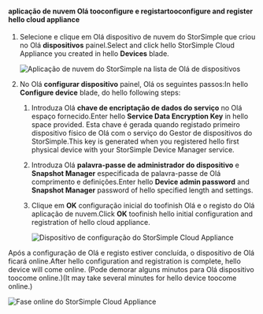 #### <a name="tooconfigure-and-register-hello-cloud-appliance"></a><span data-ttu-id="263b3-101">aplicação de nuvem Olá tooconfigure e registar</span><span class="sxs-lookup"><span data-stu-id="263b3-101">tooconfigure and register hello cloud appliance</span></span>

1. <span data-ttu-id="263b3-102">Selecione e clique em Olá dispositivo de nuvem do StorSimple que criou no Olá **dispositivos** painel.</span><span class="sxs-lookup"><span data-stu-id="263b3-102">Select and click hello StorSimple Cloud Appliance you created in hello **Devices** blade.</span></span>

    ![Aplicação de nuvem do StorSimple na lista de Olá de dispositivos](./media/storsimple-8000-create-cloud-appliance-u2/sca-create3.png)
2. <span data-ttu-id="263b3-104">No Olá **configurar dispositivo** painel, Olá os seguintes passos:</span><span class="sxs-lookup"><span data-stu-id="263b3-104">In hello **Configure device** blade, do hello following steps:</span></span>
    
    1. <span data-ttu-id="263b3-105">Introduza Olá **chave de encriptação de dados do serviço** no Olá espaço fornecido.</span><span class="sxs-lookup"><span data-stu-id="263b3-105">Enter hello **Service Data Encryption Key** in hello space provided.</span></span> <span data-ttu-id="263b3-106">Esta chave é gerada quando registado primeiro dispositivo físico de Olá com o serviço do Gestor de dispositivos do StorSimple.</span><span class="sxs-lookup"><span data-stu-id="263b3-106">This key is generated when you registered hello first physical device with your StorSimple Device Manager service.</span></span>

    2. <span data-ttu-id="263b3-107">Introduza Olá **palavra-passe de administrador do dispositivo** e **Snapshot Manager** especificada de palavra-passe de Olá comprimento e definições.</span><span class="sxs-lookup"><span data-stu-id="263b3-107">Enter hello **Device admin password** and **Snapshot Manager** password of hello specified length and settings.</span></span>

    3. <span data-ttu-id="263b3-108">Clique em **OK** configuração inicial do toofinish Olá e o registo do Olá aplicação de nuvem.</span><span class="sxs-lookup"><span data-stu-id="263b3-108">Click **OK** toofinish hello initial configuration and registration of hello cloud appliance.</span></span>
    
        ![Dispositivo de configuração do StorSimple Cloud Appliance](./media/storsimple-8000-configure-register-cloud-appliance/sca-configure1.png)

<span data-ttu-id="263b3-110">Após a configuração de Olá e registo estiver concluída, o dispositivo de Olá ficará online.</span><span class="sxs-lookup"><span data-stu-id="263b3-110">After hello configuration and registration is complete, hello device will come online.</span></span> <span data-ttu-id="263b3-111">(Pode demorar alguns minutos para Olá dispositivo toocome online.)</span><span class="sxs-lookup"><span data-stu-id="263b3-111">(It may take several minutes for hello device toocome online.)</span></span>

![Fase online do StorSimple Cloud Appliance](./media/storsimple-8000-configure-register-cloud-appliance/sca-configure2.png)


